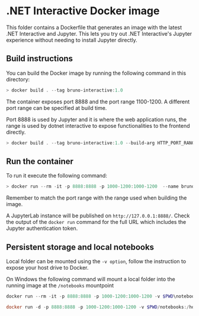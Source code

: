 # .NET Interactive Docker image

This folder contains a Dockerfile that generates an image with the latest .NET Interactive and Jupyter. This lets you try out .NET Interactive's Jupyter experience without needing to install Jupyter directly.

## Build instructions

You can build the Docker image by running the following command in this directory:

```powershell
> docker build . --tag bruno-interactive:1.0
```

The container exposes port 8888 and the port range 1100-1200. A different port range can be specified at build time.

Port 8888 is used by Jupyter and it is where the web application runs, the range is used by dotnet interactive to expose functionalities to the frontend directly.

```powershell
> docker build . --tag bruno-interactive:1.0 --build-arg HTTP_PORT_RANGE=1000-1100
```

## Run the container

To run it execute the following command:

```powershell
> docker run --rm -it -p 8888:8888 -p 1000-1200:1000-1200  --name bruno-interactive-image bruno-interactive:1.1
```

Remember to match the port range with the range used when building the image.

A JupyterLab instance will be published on `http://127.0.0.1:8888/`. Check the output of the `docker run` command for the full URL which includes the Jupyter authentication token.

## Persistent storage and local notebooks

Local folder can be mounted using the `-v option`, follow the instruction to expose your host drive to Docker.

On Windows the following command will mount a local folder into the running image at the `/notebooks` mountpoint

```powershell
docker run --rm -it -p 8888:8888 -p 1000-1200:1000-1200 -v $PWD\notebooks:/home/bruno/notebooks --name dotnet-interactive-image bruno-interactive:1.1

docker run -d -p 8888:8888 -p 1000-1200:1000-1200 -v $PWD/notebooks:/home/bruno/notebooks --name dotnet-interactive-image bruno-interactive:1.1
```
